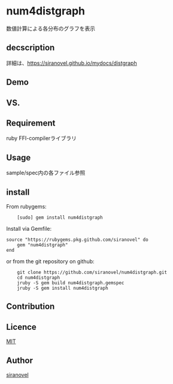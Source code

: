 num4distgraph
=============
数値計算による各分布のグラフを表示

## decscription ##

詳細は、https://siranovel.github.io/mydocs/distgraph  

## Demo ##

## VS. ##

## Requirement ##
ruby FFI-compilerライブラリ

## Usage ##

sample/spec内の各ファイル参照

## install ##

From rubygems:  
~~~
    [sudo] gem install num4distgraph
~~~

Install via Gemfile:  
~~~
source "https://rubygems.pkg.github.com/siranovel" do
    gem "num4distgraph"
end
~~~

or from the git repository on github:  
~~~
    git clone https://github.com/siranovel/num4distgraph.git  
    cd num4distgraph  
    jruby -S gem build num4distgraph.gemspec
    jruby -S gem install num4distgraph
~~~

## Contribution ##

## Licence ##
[MIT](LICENSE)

## Author ##

[siranovel](https://github.com/siranovel)

